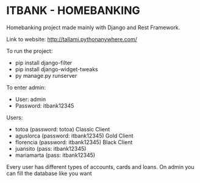 # ITBANK - HOMEBANKING

Homebanking project made mainly with Django and Rest Framework.

Link to website: http://tallami.pythonanywhere.com/

To run the project:

- pip install django-filter
- pip install django-widget-tweaks
- py manage.py runserver

To enter admin:
- User: admin
- Password: itbank12345

Users:

- totoa (password: totoa) Classic Client
- aguslorca (password: itbank12345) Gold Client
- florencia (password: itbank12345) Black Client
- juansito (pass: itbank12345)
- mariamarta (pass: itbank12345)

Every user has different types of accounts, cards and loans.
On admin you can fill the database like you want
